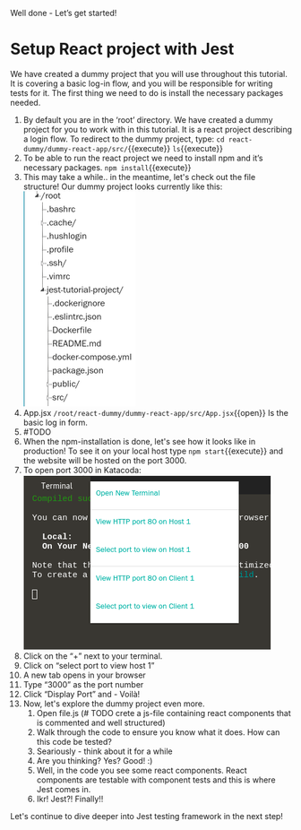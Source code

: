 Well done - Let’s get started!
# Setup React project with Jest
We have created a dummy project that you will use throughout this tutorial. It is covering a basic log-in flow, and you will be responsible for writing tests for it. The first thing we need to do is install the necessary packages needed.
1. By default you are in the ‘root’ directory. We have created a dummy project for you to work with in this tutorial. It is a react project describing a login flow. To redirect to the dummy project, type:
`cd react-dummy/dummy-react-app/src/`{{execute}}
`ls`{{execute}}
4. To be able to run the react project we need to install npm and it’s necessary packages.
`npm install`{{execute}}
5. This may take a while.. in the meantime, let's check out the file structure! Our dummy project looks currently like this: ![file structure](./assets/fileStructure.png)
  1. App.jsx `/root/react-dummy/dummy-react-app/src/App.jsx`{{open}} Is the basic log in form. 
  2. #TODO
6. When the npm-installation is done, let's see how it looks like in production! To see it on your local host type `npm start`{{execute}} and the website will be hosted on the port 3000.
7. To open port 3000 in Katacoda: ![open port](./assets/openPort.png)
 1. Click on the “+” next to your terminal.
 2. Click on “select port to view host 1”
 3. A new tab opens in your browser
 4. Type “3000” as the port number
 5. Click “Display Port” and - Voilà!
8. Now, let's explore the dummy project even more. 
    1. Open file.js (# TODO crete a js-file containing react components that is commented and well structured)
    2. Walk through the code to ensure you know what it does. How can this code be tested?
    3. Seariously - think about it for a while
    4. Are you thinking? Yes? Good! :)
    5. Well, in the code you see some react components. React components are testable with component tests and this is where Jest comes in. 
    6. Ikr! Jest?! Finally!! 

Let's continue to dive deeper into Jest testing framework in the next step! 







